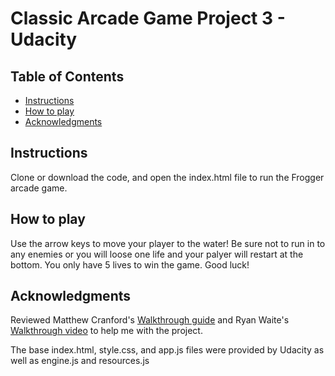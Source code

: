 # Classic Arcade Game Project 3 - Udacity

## Table of Contents

- [Instructions](#instructions)
- [How to play](#howtoplay)
- [Acknowledgments](#acknowledgments)

## Instructions

Clone or download the code, and open the index.html file to run the Frogger arcade game.

## How to play

Use the arrow keys to move your player to the water! Be sure not to run in to any enemies or you will loose one life and your palyer will restart at the bottom. You only have 5 lives to win the game. Good luck!

## Acknowledgments
Reviewed Matthew Cranford's [Walkthrough guide](https://matthewcranford.com/arcade-game-walkthrough-part-6-collisions-win-conditions-and-game-resets/)
and Ryan Waite's [Walkthrough video](https://www.youtube.com/watch?v=XEVnMgYblGc&index=3&list=PLKC17wty6rS1XVZbRlWjYU0WVsIoJyO3s) 
to help me with the project.

The base index.html, style.css, and app.js files were provided by Udacity as well as engine.js and resources.js